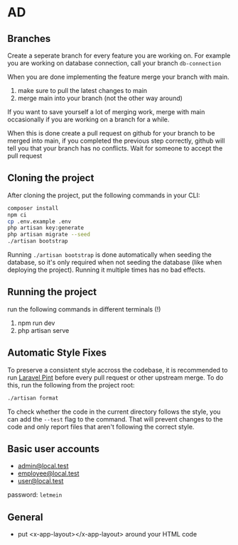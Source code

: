 # AD

## Branches
Create a seperate branch for every feature you are working on.
For example you are working on database connection, call your branch `db-connection`

When you are done implementing the feature merge your branch with main.
1. make sure to pull the latest changes to main
2. merge main into your branch (not the other way around)

If you want to save yourself a lot of merging work, merge with main occasionally if you are working on a branch for a while.

When this is done create a pull request on github for your branch to be merged into main, if you completed the previous step correctly,
github will tell you that your branch has no conflicts. Wait for someone to accept the pull request

## Cloning the project
After cloning the project, put the following commands in your CLI:
```sh
composer install
npm ci
cp .env.example .env
php artisan key:generate
php artisan migrate --seed
./artisan bootstrap
```

Running `./artisan bootstrap` is done automatically when seeding the database, so it's only required
when not seeding the database (like when deploying the project). Running it multiple times has no
bad effects.

## Running the project
run the following commands in different terminals (!)
1. npm run dev
2. php artisan serve

## Automatic Style Fixes
To preserve a consistent style accross the codebase, it is recommended to run [Laravel
Pint](https://laravel.com/docs/10.x/pint) before every pull request or other upstream merge. To do
this, run the following from the project root:

```sh
./artisan format
```

To check whether the code in the current directory follows the style, you can add the `--test` flag
to the command. That will prevent changes to the code and only report files that aren't following
the correct style.

## Basic user accounts
- admin@local.test
- employee@local.test
- user@local.test

password: `letmein`

## General
- put \<x-app-layout>\</x-app-layout> around your HTML code

